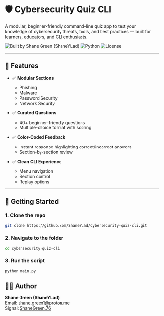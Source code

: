 # 🛡️ Cybersecurity Quiz CLI

A modular, beginner-friendly command-line quiz app to test your knowledge of cybersecurity threats, tools, and best practices — built for learners, educators, and CLI enthusiasts.

![Built by Shane Green (ShaneYLad)](https://img.shields.io/badge/Built%20by-Shane%20Green%20(ShaneYLad)-blueviolet)
![Python](https://img.shields.io/badge/Python-3.10%2B-blue)
![License](https://img.shields.io/badge/License-MIT-green)

---

## 🧠 Features

- ✅ **Modular Sections**  
  - Phishing  
  - Malware  
  - Password Security  
  - Network Security

- ✅ **Curated Questions**  
  - 40+ beginner-friendly questions  
  - Multiple-choice format with scoring

- ✅ **Color-Coded Feedback**  
  - Instant response highlighting correct/incorrect answers  
  - Section-by-section review

- ✅ **Clean CLI Experience**  
  - Menu navigation  
  - Section control  
  - Replay options

---

## 🚀 Getting Started

### 1. Clone the repo

```bash
git clone https://github.com/ShaneYLad/cybersecurity-quiz-cli.git
```

### 2. Navigate to the folder
```bash
cd cybersecurity-quiz-cli
```

### 3. Run the script
```python
python main.py
```

## 🧑‍💻 Author
**Shane Green (ShaneYLad)**  
Email: [shane.green1@proton.me](mailto:shane.green1@proton.me)   
Signal: [ShaneGreen.76](https://signal.me/#eu/4fPKFJ5PoE7nb0EgDM5DKx2LlOy2ebWx6JBoCaahT04sMW92hJhMC54AJrfE6Iwk)  
